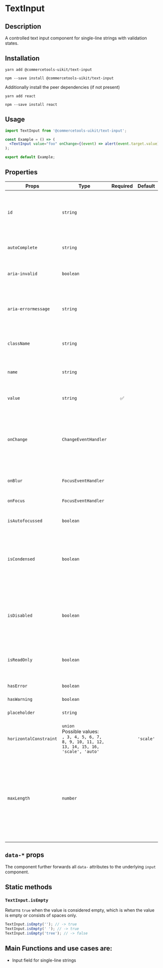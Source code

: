 <!-- THIS IS AN AUTOGENERATED FILE. DO NOT EDIT THIS FILE DIRECTLY. -->
<!-- This file is created by the `yarn generate-readme` script. -->

# TextInput

## Description

A controlled text input component for single-line strings with validation states.

## Installation

```
yarn add @commercetools-uikit/text-input
```

```
npm --save install @commercetools-uikit/text-input
```

Additionally install the peer dependencies (if not present)

```
yarn add react
```

```
npm --save install react
```

## Usage

```jsx
import TextInput from '@commercetools-uikit/text-input';

const Example = () => (
  <TextInput value="foo" onChange={(event) => alert(event.target.value)} />
);

export default Example;
```

## Properties

| Props                  | Type                                                                                                  | Required | Default   | Description                                                                                                                                                                 |
| ---------------------- | ----------------------------------------------------------------------------------------------------- | :------: | --------- | --------------------------------------------------------------------------------------------------------------------------------------------------------------------------- |
| `id`                   | `string`                                                                                              |          |           | Used as HTML id property. An id is auto-generated when it is not specified.                                                                                                 |
| `autoComplete`         | `string`                                                                                              |          |           | Used as HTML autocomplete property                                                                                                                                          |
| `aria-invalid`         | `boolean`                                                                                             |          |           | Indicate if the value entered in the input is invalid.                                                                                                                      |
| `aria-errormessage`    | `string`                                                                                              |          |           | HTML ID of an element containing an error message related to the input.                                                                                                     |
| `className`            | `string`                                                                                              |          |           | `className` forwarded to the underlying `<input />`.                                                                                                                        |
| `name`                 | `string`                                                                                              |          |           | Used as HTML name of the input component. property                                                                                                                          |
| `value`                | `string`                                                                                              |    ✅    |           | Value of the input component.                                                                                                                                               |
| `onChange`             | `ChangeEventHandler`                                                                                  |          |           | Called with an event containing the new value. Required when input is not read only. Parent should pass it back as value.                                                   |
| `onBlur`               | `FocusEventHandler`                                                                                   |          |           | Called when input is blurred                                                                                                                                                |
| `onFocus`              | `FocusEventHandler`                                                                                   |          |           | Called when input is focused                                                                                                                                                |
| `isAutofocussed`       | `boolean`                                                                                             |          |           | Focus the input on initial render                                                                                                                                           |
| `isCondensed`          | `boolean`                                                                                             |          |           | Use this property to reduce the paddings of the component for a ui compact variant                                                                                          |
| `isDisabled`           | `boolean`                                                                                             |          |           | Indicates that the input cannot be modified (e.g not authorized, or changes currently saving).                                                                              |
| `isReadOnly`           | `boolean`                                                                                             |          |           | Indicates that the field is displaying read-only content                                                                                                                    |
| `hasError`             | `boolean`                                                                                             |          |           | Indicates if the input has invalid values                                                                                                                                   |
| `hasWarning`           | `boolean`                                                                                             |          |           |                                                                                                                                                                             |
| `placeholder`          | `string`                                                                                              |          |           | Placeholder text for the input                                                                                                                                              |
| `horizontalConstraint` | `union`<br/>Possible values:<br/>`, 3, 4, 5, 6, 7, 8, 9, 10, 11, 12, 13, 14, 15, 16, 'scale', 'auto'` |          | `'scale'` | Horizontal size limit of the input fields.                                                                                                                                  |
| `maxLength`            | `number`                                                                                              |          |           | Maximum number of characters allowed in the input. If this prop is used, it is recommended to inform the user about this limit in the InputField description, or otherwise. |

## `data-*` props

The component further forwards all `data-` attributes to the underlying `input` component.

## Static methods

### `TextInput.isEmpty`

Returns `true` when the value is considered empty, which is when the value is empty or consists of spaces only.

```js
TextInput.isEmpty(''); // -> true
TextInput.isEmpty(' '); // -> true
TextInput.isEmpty('tree'); // -> false
```

## Main Functions and use cases are:

- Input field for single-line strings
